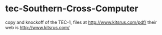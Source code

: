 # tec-Southern-Cross-Computer

copy and knockoff of the TEC-1, files at http://www.kitsrus.com/pdf/
their web is http://www.kitsrus.com/






